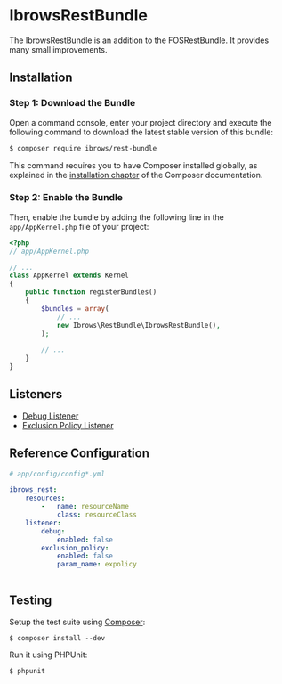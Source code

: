 # IbrowsRestBundle

The IbrowsRestBundle is an addition to the FOSRestBundle. It provides many small improvements.

## Installation

### Step 1: Download the Bundle

Open a command console, enter your project directory and execute the
following command to download the latest stable version of this bundle:

```bash
$ composer require ibrows/rest-bundle
```

This command requires you to have Composer installed globally, as explained
in the [installation chapter](https://getcomposer.org/doc/00-intro.md)
of the Composer documentation.

### Step 2: Enable the Bundle

Then, enable the bundle by adding the following line in the `app/AppKernel.php`
file of your project:

```php
<?php
// app/AppKernel.php

// ...
class AppKernel extends Kernel
{
    public function registerBundles()
    {
        $bundles = array(
            // ...
            new Ibrows\RestBundle\IbrowsRestBundle(),
        );
        
        // ...
    }
}
```

## Listeners
 - [Debug Listener](listener/debug_response_listener.md)
 - [Exclusion Policy Listener](listener/exclusion_policy_response_listener.md)

## Reference Configuration

```yaml
# app/config/config*.yml

ibrows_rest:
    resources:
        -   name: resourceName
            class: resourceClass
    listener:
        debug:
            enabled: false
        exclusion_policy:
            enabled: false
            param_name: expolicy
           
```


Testing
-------

Setup the test suite using [Composer](http://getcomposer.org/):

    $ composer install --dev

Run it using PHPUnit:

    $ phpunit